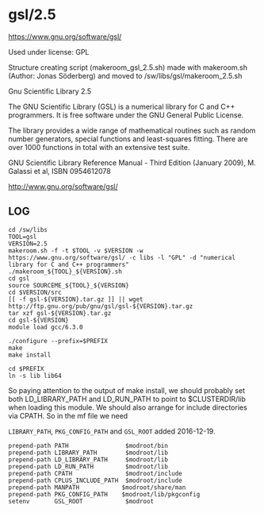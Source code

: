 gsl/2.5
=======

<https://www.gnu.org/software/gsl/>

Used under license:
GPL

Structure creating script (makeroom_gsl_2.5.sh) made with makeroom.sh (Author: Jonas Söderberg) and moved to /sw/libs/gsl/makeroom_2.5.sh

Gnu Scientific Library 2.5

The GNU Scientific Library (GSL) is a numerical library for C and C++
programmers. It is free software under the GNU General Public License.

The library provides a wide range of mathematical routines such as random
number generators, special functions and least-squares fitting. There are over
1000 functions in total with an extensive test suite.

GNU Scientific Library Reference Manual - Third Edition (January 2009), M. Galassi et al, ISBN 0954612078

<http://www.gnu.org/software/gsl/>


LOG
---

    cd /sw/libs
    TOOL=gsl
    VERSION=2.5
    makeroom.sh -f -t $TOOL -v $VERSION -w https://www.gnu.org/software/gsl/ -c libs -l "GPL" -d "numerical library for C and C++ programmers"
    ./makeroom_${TOOL}_${VERSION}.sh
    cd gsl
    source SOURCEME_${TOOL}_${VERSION}
    cd $VERSION/src
    [[ -f gsl-${VERSION}.tar.gz ]] || wget http://ftp.gnu.org/pub/gnu/gsl/gsl-${VERSION}.tar.gz
    tar xzf gsl-${VERSION}.tar.gz 
    cd gsl-${VERSION}
    module load gcc/6.3.0

    ./configure --prefix=$PREFIX
    make
    make install

    cd $PREFIX
    ln -s lib lib64


So paying attention to the output of make install, we should probably set both
LD_LIBRARY_PATH and LD_RUN_PATH to point to $CLUSTERDIR/lib when loading this 
module.  We should also arrange for include directories via CPATH.  So in the
mf file we need

`LIBRARY_PATH`, `PKG_CONFIG_PATH` and `GSL_ROOT` added 2016-12-19.

    prepend-path PATH                $modroot/bin
    prepend-path LIBRARY_PATH        $modroot/lib
    prepend-path LD_LIBRARY_PATH     $modroot/lib
    prepend-path LD_RUN_PATH         $modroot/lib
    prepend-path CPATH               $modroot/include
    prepend-path CPLUS_INCLUDE_PATH  $modroot/include
    prepend-path MANPATH            $modroot/share/man
    prepend-path PKG_CONFIG_PATH    $modroot/lib/pkgconfig
    setenv       GSL_ROOT            $modroot


